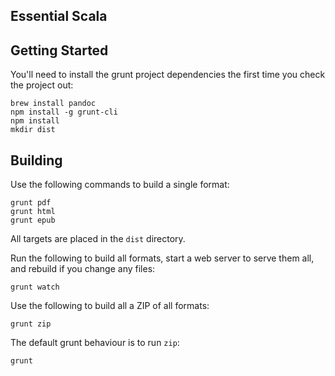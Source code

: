 Essential Scala
---------------

Getting Started
---------------

You'll need to install the grunt project dependencies the first time you check the project out:

~~~
brew install pandoc
npm install -g grunt-cli
npm install
mkdir dist
~~~

Building
--------

Use the following commands to build a single format:

~~~
grunt pdf
grunt html
grunt epub
~~~

All targets are placed in the `dist` directory.

Run the following to build all formats, start a web server to serve them all,
and rebuild if you change any files:

~~~
grunt watch
~~~

Use the following to build all a ZIP of all formats:

~~~
grunt zip
~~~

The default grunt behaviour is to run `zip`:

~~~
grunt
~~~
